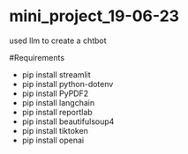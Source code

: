 # mini_project_19-06-23

used llm to create a chtbot 


#Requirements

* pip install streamlit
* pip install python-dotenv
* pip install PyPDF2
* pip install langchain
* pip install reportlab
* pip install beautifulsoup4
* pip install tiktoken
* pip install openai
